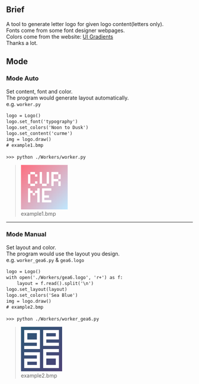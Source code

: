 ## Brief
A tool to generate letter logo for given logo content(letters only).  
Fonts come from some font designer webpages.  
Colors come from the website: [UI Gradients](https://uigradients.com/)  
Thanks a lot.   

## Mode

### Mode Auto

Set content, font and color.  
The program would generate layout automatically.  
e.g. `worker.py`

	logo = Logo()
	logo.set_font('typography')
	logo.set_colors('Noon to Dusk')
	logo.set_content('curme')
	img = logo.draw()
	# example1.bmp
	
	>>> python ./Workers/worker.py

> ![example1.bmp](./Logos/example1.bmp)  
> example1.bmp  
  
 ***
  
### Mode Manual

Set layout and color.  
The program would use the layout you design.  
e.g. `worker_gea6.py` & `gea6.logo`

	logo = Logo()
	with open('./Workers/gea6.logo', 'r+') as f: 
		layout = f.read().split('\n')
	logo.set_layout(layout)
	logo.set_colors('Sea Blue')
	img = logo.draw()
	# example2.bmp
	
	>>> python ./Workers/worker_gea6.py
	
>![example2.bmp](./Logos/example2.bmp)  
> example2.bmp
